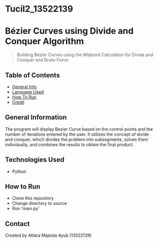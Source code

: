 # Tucil2_13522139

# Bézier Curves using Divide and Conquer Algorithm
> Building Bézier Curves using the Midpoint Calculation for Divide and Conquer and Brute-Force.

## Table of Contents
* [General Info](#general-information)
* [Language Used](#technologies-used)
* [How To Run](#features)
* [Credit](#credit)
<!-- * [License](#license) -->


## General Information
The program will display Bezier Curve based on the control points and the number of iterations entered by the user. It utilizes the concept of divide and conquer, which divides the problem into subsegments, solves them individually, and combines the results to obtain the final product.
<!-- You don't have to answer all the questions - just the ones relevant to your project. -->


## Technologies Used
- Python 


## How to Run
- Clone this repository
- Change directory to source
- Run 'main.py'

## Contact
Created by Attara Majesta Ayub (13522139)
